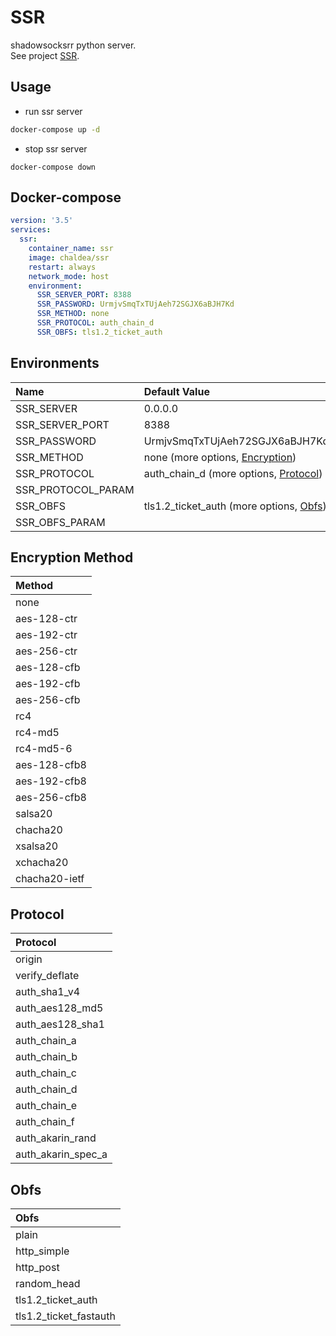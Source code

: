 # SSR
shadowsocksrr python server.   
See project [SSR](https://github.com/shadowsocksrr/shadowsocksr).

## Usage
* run ssr server
```bash
docker-compose up -d
```
* stop ssr server
```
docker-compose down
```

## Docker-compose
```yaml
version: '3.5'
services:
  ssr:
    container_name: ssr
    image: chaldea/ssr
    restart: always
    network_mode: host
    environment:
      SSR_SERVER_PORT: 8388
      SSR_PASSWORD: UrmjvSmqTxTUjAeh72SGJX6aBJH7Kd
      SSR_METHOD: none
      SSR_PROTOCOL: auth_chain_d
      SSR_OBFS: tls1.2_ticket_auth
```

## Environments
| Name                    | Default Value  |
| :---------------------- | :------------- |
| SSR_SERVER              | 0.0.0.0 |
| SSR_SERVER_PORT         | 8388 |
| SSR_PASSWORD            | UrmjvSmqTxTUjAeh72SGJX6aBJH7Kd |
| SSR_METHOD              | none (more options, [Encryption](#Encryption-Method)) |
| SSR_PROTOCOL            | auth_chain_d (more options, [Protocol](#Protocol)) |
| SSR_PROTOCOL_PARAM      |  |
| SSR_OBFS                | tls1.2_ticket_auth (more options, [Obfs](#Obfs)) |
| SSR_OBFS_PARAM          |  |

## Encryption Method
| Method          | 
| :-------------- | 
| none            | 
| aes-128-ctr     | 
| aes-192-ctr     | 
| aes-256-ctr     | 
| aes-128-cfb     | 
| aes-192-cfb     | 
| aes-256-cfb     | 
| rc4             | 
| rc4-md5         | 
| rc4-md5-6       | 
| aes-128-cfb8    | 
| aes-192-cfb8    | 
| aes-256-cfb8    | 
| salsa20         | 
| chacha20        | 
| xsalsa20        | 
| xchacha20       | 
| chacha20-ietf   |  

## Protocol
| Protocol           |  
| :----------------- | 
| origin             |  
| verify_deflate     |  
| auth_sha1_v4       |  
| auth_aes128_md5    |  
| auth_aes128_sha1   |  
| auth_chain_a       |  
| auth_chain_b       |  
| auth_chain_c       |  
| auth_chain_d       |  
| auth_chain_e       |  
| auth_chain_f       |  
| auth_akarin_rand   |  
| auth_akarin_spec_a |  

## Obfs
| Obfs                   | 
| :--------------------- | 
| plain                  | 
| http_simple            | 
| http_post              | 
| random_head            | 
| tls1.2_ticket_auth     | 
| tls1.2_ticket_fastauth | 